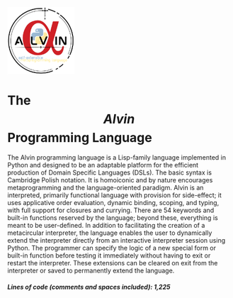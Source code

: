 <img src="https://github.com/Antonio-Iijima/alvin/blob/main/Alvin%20Logo.png?raw=true" width=30% height=30%>

# The $$Alvin$$ Programming Language

The Alvin programming language is a Lisp-family language implemented in Python and designed to be an adaptable platform for the efficient production of Domain Specific Languages (DSLs). The basic syntax is Cambridge Polish notation. It is homoiconic and by nature encourages metaprogramming and the language-oriented paradigm. Alvin is an interpreted, primarily functional language with provision for side-effect; it uses applicative order evaluation, dynamic binding, scoping, and typing, with full support for closures and currying. There are 54 keywords and built-in functions reserved by the language; beyond these, everything is meant to be user-defined. In addition to facilitating the creation of a metacircular interpreter, the language enables the user to dynamically extend the interpreter directly from an interactive interpreter session using Python. The programmer can specify the logic of a new special form or built-in function before testing it immediately without having to exit or restart the interpreter. These extensions can be cleared on exit from the interpreter or saved to permanently extend the language.

##### Lines of code (comments and spaces included): 1,225
